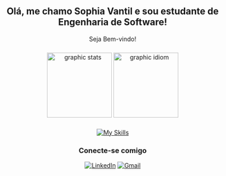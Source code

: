 <h2 align="center"> Olá, me chamo Sophia Vantil e sou estudante de Engenharia de Software! </h2>
<div align="center"> Seja Bem-vindo! </div>

###
<div align="center"> 
<img src="https://github-readme-stats.vercel.app/api?username=sophiavantil&show_icons=true&theme=midnight-purple" height="150" alt="graphic stats" />
  <img src="https://github-readme-stats.vercel.app/api/top-langs/?username=sophiavantil&layout=compact&theme=midnight-purple" height="150" alt="graphic idiom" />
</div>

###
<div align="center">
  
[![My Skills](https://skillicons.dev/icons?i=html,css,js,py,windows,linux,aws,vscode&theme=dark)](https://skillicons.dev)
</div>

<div align="center">
  
### Conecte-se comigo
[![LinkedIn](https://img.shields.io/badge/LinkedIn-8A2BE2?style=for-the-badge&logo=linkedin&logoColor=white)](https://www.linkedin.com/in/sophiavantil)
[![Gmail](https://img.shields.io/badge/Gmail-8A2BE2?style=for-the-badge&logo=gmail&logoColor=white)](mailto:vantil26@gmail.com)
</div>
